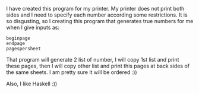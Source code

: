 I have created this program for my printer. My printer does not print both sides and I need to specify each number according some restrictions. It is so disgusting, so I creating this program that generates true numbers for me when I give inputs as:

	beginpage
	endpage
	pagespersheet

That program will generate 2 list of number, I will copy 1st list and print these pages, then I will copy other list and print this pages at back sides of the same sheets. I am pretty sure it will be ordered :))

Also, I like Haskell :))